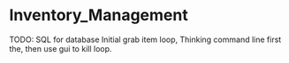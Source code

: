 # Inventory_Management

TODO:
  SQL for database
  Initial grab item loop, Thinking command line first the, then use gui to kill loop.
